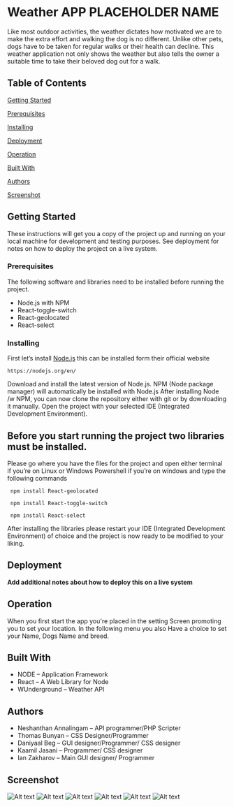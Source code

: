 # Weather APP PLACEHOLDER NAME
Like most outdoor activities, the weather dictates how motivated we are to make the extra effort and walking the dog is no different.
Unlike other pets, dogs have to be taken for regular walks or their health can decline.
This weather application not only shows the weather but also tells the owner a suitable time to take their beloved dog out for a walk.


## Table of Contents
[Getting Started](https://github.research.its.qmul.ac.uk/ec16492/WeatherApp/tree/GUI#getting-started)

[Prerequisites](https://github.research.its.qmul.ac.uk/ec16492/WeatherApp/tree/GUI#prerequisites)

[Installing](https://github.research.its.qmul.ac.uk/ec16492/WeatherApp/tree/GUI#installing)

[Deployment](https://github.research.its.qmul.ac.uk/ec16492/WeatherApp/tree/GUI#deployment)

[Operation](https://github.research.its.qmul.ac.uk/ec16492/WeatherApp/tree/GUI#operation)

[Built With](https://github.research.its.qmul.ac.uk/ec16492/WeatherApp/tree/GUI#getting-started)

[Authors](https://github.research.its.qmul.ac.uk/ec16492/WeatherApp/tree/GUI#authors)

[Screenshot](https://github.research.its.qmul.ac.uk/ec16492/WeatherApp/tree/GUI#screenshot)




## Getting Started
These instructions will get you a copy of the project up and running on your local machine for development and testing purposes.
See deployment for notes on how to deploy the project on a live system.

### Prerequisites
The following software and libraries need to be installed before running the project.
*	Node.js with NPM
*	React-toggle-switch
*	React-geolocated
*   React-select

### Installing
First let’s install [Node.js](https://nodejs.org/en/) this can be installed form their official website

``https://nodejs.org/en/``

Download and install the latest version of Node.js. NPM (Node package manager) will automatically be installed with Node.js
After installing Node /w NPM, you can now clone the repository either with git or by downloading it manually.
Open the project with your selected IDE (Integrated Development Environment).

**Before you start running the project two libraries must be installed.**
---

Please go where you have the files for the project and open either terminal if you’re on Linux or Windows Powershell if you’re on windows and type the following commands

`` npm install React-geolocated``

`` npm install React-toggle-switch``

`` npm install React-select``

After installing the libraries please restart your IDE (Integrated Development Environment) of choice and the project is now ready to be modified to your liking.

## Deployment
**Add additional notes about how to deploy this on a live system**

## Operation

When you first start the app you're placed in the setting Screen promoting you to set your location. 
In the following menu you also Have a choice to set your Name, Dogs Name and breed. 


## Built With

*	NODE – Application Framework
*	React – A Web Library for Node
*	WUnderground – Weather API

## Authors
*	Neshanthan Annalingam – API programmer/PHP Scripter
*	Thomas Bunyan – CSS Designer/Programmer
*	Daniyaal Beg –  GUI designer/Programmer/ CSS designer
*	Kaamil Jasani – Programmer/ CSS designer
*	Ian Zakharov –  Main GUI designer/ Programmer


## Screenshot
![Alt text](https://i.imgur.com/bZPiTcC.gif "Test Gif one")
![Alt text](https://i.imgur.com/wGtQLIX.png "Test Different sizes PRI")
![Alt text](https://i.imgur.com/PvprD3L.jpg "Test Different size DUO")
![Alt text](https://i.imgur.com/5iLb0BG.jpg "Test Different size Tri")
![Alt text](https://i.imgur.com/mfUULXZ.png "Test Different size TET")
![Alt text](https://i.imgur.com/4AYRXtw.png "Test Different size PEN")
